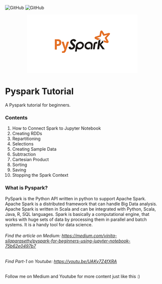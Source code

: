<div class="column">
    <img alt="GitHub" src="https://img.shields.io/badge/Level-Beginner-blue.svg">
    <img alt="GitHub" src="https://img.shields.io/badge/License-MIT-blue.svg">


<p align="center">
  <img width="" height="" src="https://github.com/VinitaSilaparasetty/Pyspark/blob/master/pyspark.png?raw=true">
</p>

# Pyspark Tutorial
A Pyspark tutorial for beginners.

### Contents
1) How to Connect Spark to Jupyter Notebook
2) Creating RDDs
3) Repartitioning
4) Selections
5) Creating Sample Data
6) Subtraction
7) Cartesian Product
8) Sorting
9) Saving
10) Stopping the Spark Context


### What is Pyspark?

PySpark is the Python API written in python to support Apache Spark. Apache Spark is a distributed framework that can handle Big Data analysis. Apache Spark is written in Scala and can be integrated with Python, Scala, Java, R, SQL  languages. Spark is basically a computational engine, that works with huge sets of data by processing them in parallel and batch systems. It is a handy tool for data science.

###### Find the article on Medium: https://medium.com/vinita-silaparasetty/pyspark-for-beginners-using-jupyter-notebook-75b62e0497b7

###### Find Part-1 on Youtube: https://youtu.be/UAKy7Z4fXRA

Follow me on Medium and Youtube for more content just like this :)
